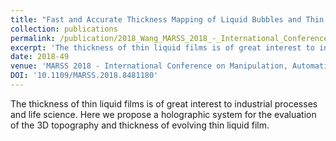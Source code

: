 ```yaml
---
title: "Fast and Accurate Thickness Mapping of Liquid Bubbles and Thin Protein Films"
collection: publications
permalink: /publication/2018_Wang_MARSS_2018_-_International_Conference_on_Manipulation_Automation_and_Robotics_at_Small_Scales
excerpt: 'The thickness of thin liquid films is of great interest to industrial processes and life science. Here we propose a holographic system for the evaluation of the 3D topography and thickness of evolving thin liquid film.'
date: 2018-49
venue: 'MARSS 2018 - International Conference on Manipulation, Automation and Robotics at Small Scales'
DOI: '10.1109/MARSS.2018.8481180'
---
```

The thickness of thin liquid films is of great interest to industrial processes and life science. Here we propose a holographic system for the evaluation of the 3D topography and thickness of evolving thin liquid film.
